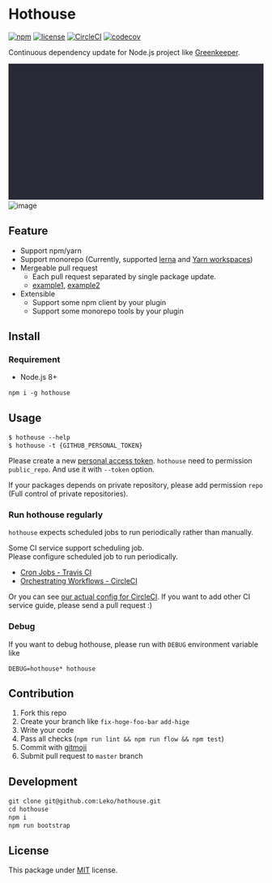 # Hothouse

[![npm](https://img.shields.io/npm/v/hothouse.svg)](https://www.npmjs.com/package/hothouse)
[![license](https://img.shields.io/github/license/Leko/hothouse.svg)](https://opensource.org/licenses/MIT)
[![CircleCI](https://circleci.com/gh/Leko/hothouse.svg?style=svg)](https://circleci.com/gh/Leko/hothouse)
[![codecov](https://codecov.io/gh/Leko/hothouse/branch/master/graph/badge.svg)](https://codecov.io/gh/Leko/hothouse)

Continuous dependency update for Node.js project like [Greenkeeper](https://greenkeeper.io/).

![demo](https://github.com/Leko/hothouse/raw/master/docs/demo.svg)
![image](https://user-images.githubusercontent.com/1424963/42268316-23121072-7fb6-11e8-8238-6a97ea7c3779.png)

## Feature

- Support npm/yarn
- Support monorepo (Currently, supported [lerna](https://github.com/lerna/lerna) and [Yarn workspaces](https://yarnpkg.com/en/docs/workspaces))
- Mergeable pull request
  - Each pull request separated by single package update.
  - [example1](https://github.com/Leko/zapshot/pull/25), [example2](https://github.com/Leko/zapshot/pull/23)
- Extensible
  - Support some npm client by your plugin
  - Support some monorepo tools by your plugin

## Install

### Requirement

- Node.js 8+

```
npm i -g hothouse
```

## Usage

```
$ hothouse --help
$ hothouse -t {GITHUB_PERSONAL_TOKEN}
```

Please create a new [personal access token](https://github.com/settings/tokens/new).
`hothouse` need to permission `public_repo`. And use it with `--token` option.

If your packages depends on private repository, please add permission `repo` (Full control of private repositories).

### Run hothouse regularly

`hothouse` expects scheduled jobs to run periodically rather than manually.

Some CI service support scheduling job.  
Please configure scheduled job to run periodically.

- [Cron Jobs - Travis CI](https://docs.travis-ci.com/user/cron-jobs/#Adding-Cron-Jobs)
- [Orchestrating Workflows - CircleCI](https://circleci.com/docs/2.0/workflows/#nightly-example)

Or you can see [our actual config for CircleCI](https://github.com/Leko/hothouse/blob/master/.circleci/config.yml#L10).
If you want to add other CI service guide, please send a pull request :)

### Debug

If you want to debug hothouse, please run with `DEBUG` environment variable like

```
DEBUG=hothouse* hothouse
```

## Contribution

1.  Fork this repo
1.  Create your branch like `fix-hoge-foo-bar` `add-hige`
1.  Write your code
1.  Pass all checks (`npm run lint && npm run flow && npm test`)
1.  Commit with [gitmoji](https://gitmoji.carloscuesta.me/)
1.  Submit pull request to `master` branch

## Development

```
git clone git@github.com:Leko/hothouse.git
cd hothouse
npm i
npm run bootstrap
```

## License

This package under [MIT](https://opensource.org/licenses/MIT) license.
